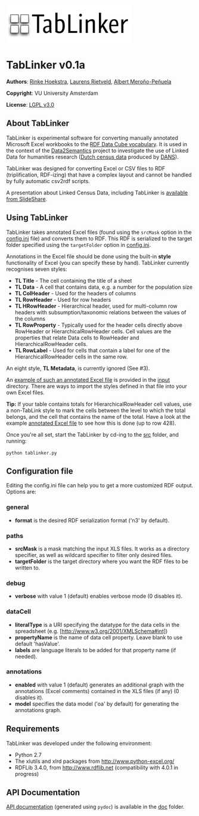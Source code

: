 <img src='http://github.com/Data2Semantics/TabLinker/raw/master/img/tablinker-logo-150dpi.png'/>

# TabLinker v0.1a
**Authors**: [Rinke Hoekstra](http://github.com/RinkeHoekstra), [Laurens Rietveld](http://github.com/LaurensRietveld), [Albert Meroño-Peñuela](http://github.com/albertmeronyo)

**Copyright**: VU University Amsterdam

**License**: [LGPL v3.0](http://www.gnu.org/licenses/lgpl.html)

## About TabLinker

TabLinker is experimental software for converting manually annotated Microsoft Excel workbooks to the [RDF Data Cube vocabulary](http://publishing-statistical-data.googlecode.com/svn/trunk/specs/src/main/html/cube.html). It is used in the context of the [Data2Semantics](http://www.data2semantics.org) project to investigate the use of Linked Data for humanities research ([Dutch census data](http://www.volkstellingen.nl) produced by [DANS](http://dans.knaw.nl)).

TabLinker was designed for converting Excel or CSV files to RDF (triplification, RDF-izing) that have a complex layout and cannot be handled by fully automatic csv2rdf scripts.

A presentation about Linked Census Data, including TabLinker is [available from SlideShare](http://www.slideshare.net/rinkehoekstra/linked-census-data).

## Using TabLinker

TabLinker takes annotated Excel files (found using the `srcMask` option in the [config.ini](http://github.com/Data2Semantics/TabLinker/tree/master/config.ini) file) and converts them to RDF. This RDF is serialized to the target folder specified using the `targetFolder` option in [config.ini](http://github.com/Data2Semantics/TabLinker/tree/master/config.ini).

Annotations in the Excel file should be done using the built-in **style** functionality of Excel (you can specify these by hand). TabLinker currently recognises seven styles:

* **TL Title** - The cell containing the title of a sheet
* **TL Data** - A cell that contains data, e.g. a number for the population size 
* **TL ColHeader** - Used for the headers of columns
* **TL RowHeader** - Used for row headers
* **TL HRowHeader** - Hierarchical header, used for multi-column row headers with subsumption/taxonomic relations between the values of the columns
* **TL RowProperty** - Typically used for the header cells directly above RowHeader or HierarchicalRowHeader cells. Cell values are the properties that relate Data cells to RowHeader and HierarchicalRowHeader cells.
* **TL RowLabel** - Used for cells that contain a label for one of the HierarchicalRowHeader cells in the same row.

An eight style, **TL Metadata**, is currently ignored (See #3).

An [example of such an annotated Excel file](http://github.com/Data2Semantics/TabLinker/tree/master/input/BRT_1889_02_T1_marked.xls) is provided in the [input](http://github.com/Data2Semantics/TabLinker/tree/master/input/) directory. There are ways to import the styles defined in that file into your own Excel files.

**Tip:** If your table contains totals for HierarchicalRowHeader cell values, use a non-TabLink style to mark the cells between the level to which the total belongs, and the cell that contains the name of the total. Have a look at the example [annotated Excel file](http://github.com/Data2Semantics/TabLinker/tree/master/input/BRT_1889_02_T1_marked.xls) to see how this is done (up to row 428).

Once you're all set, start the TabLinker by cd-ing to the [src](http://github.com/Data2Semantics/TabLinker/tree/master/src/) folder, and running:

```python tablinker.py```

## Configuration file

Editing the config.ini file can help you to get a more customized RDF output. Options are:

### general
* **format** is the desired RDF serialization format ('n3' by default).

### paths
* **srcMask** is a mask matching the input XLS files. It works as a directory specifier, as well as wildcard specifier to filter only desired files.
* **targetFolder** is the target directory where you want the RDF files to be written to.

### debug
* **verbose** with value 1 (default) enables verbose mode (0 disables it).

### dataCell
* **literalType** is a URI specifying the datatype for the data cells in the spreadsheet (e.g. [http://www.w3.org/2001/XMLSchema#int])
* **propertyName** is the name of data cell property. Leave blank to use default 'hasValue'.
* **labels** are language literals to be added for that property name (if needed).

### annotations
* **enabled** with value 1 (default) generates an additional graph with the annotations (Excel comments) contained in the XLS files (if any) (0 disables it).
* **model** specifies the data model ('oa' by default) for generating the annotations graph.

## Requirements

TabLinker was developed under the following environment:

* Python 2.7
* The xlutils and xlrd packages from <http://www.python-excel.org/>
* RDFLib 3.4.0, from <http://www.rdflib.net> (compatibility with 4.0.1 in progress)

## API Documentation

[API documentation](http://github.com/Data2Semantics/TabLinker/tree/master/doc/tablinker.html) (generated using `pydoc`) is available in the [doc](http://github.com/Data2Semantics/TabLinker/tree/master/doc/) folder.
